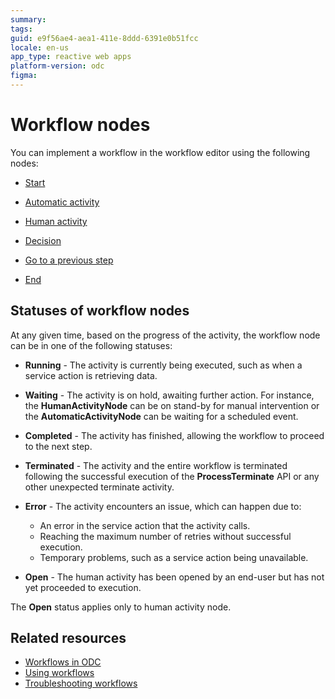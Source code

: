 ```yaml
---
summary: 
tags: 
guid: e9f56ae4-aea1-411e-8ddd-6391e0b51fcc
locale: en-us
app_type: reactive web apps
platform-version: odc
figma: 
---
```


# Workflow nodes

You can implement a workflow in the workflow editor using the following nodes:

* [Start](start-workflow.md)

* [Automatic activity](add-automatic-activity.md)

* [Human activity](add-human-activity.md)

* [Decision](add-decisions.md)

* [Go to a previous step](go-to-previous-step.md)

* [End](end-workflow.md)

## Statuses of workflow nodes

At any given time, based on the progress of the activity, the workflow node can be in one of the following statuses:

- **Running** - The activity is currently being executed, such as when a service action is retrieving data.

- **Waiting** - The activity is on hold, awaiting further action. For instance, the **HumanActivityNode** can be on stand-by for manual intervention or the **AutomaticActivityNode** can be waiting for a scheduled event.

- **Completed** -  The activity has finished, allowing the workflow to proceed to the next step.

- **Terminated** - The activity and the entire workflow is terminated following the successful execution of the **ProcessTerminate** API or any other unexpected terminate activity.

- **Error** - The activity encounters an issue, which can happen due to:
  * An error in the service action that the activity calls.
  * Reaching the maximum number of retries without successful execution.
  * Temporary problems, such as a service action being unavailable.

- **Open** - The human activity has been opened by an end-user but has not yet proceeded to execution.

<div class="info" markdown="1">

The **Open** status applies only to human activity node.

</div>

## Related resources

* [Workflows in ODC](workflows-in-odc.md)
* [Using workflows](using-workflows.md)
* [Troubleshooting workflows](troubleshooting-workflows.md)

